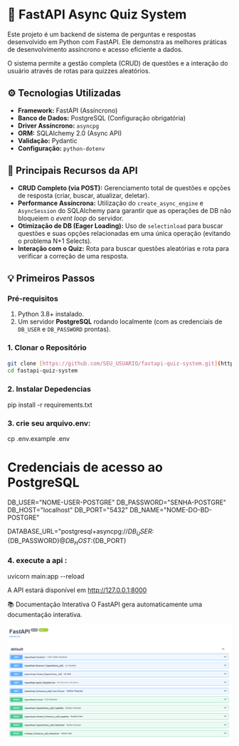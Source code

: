 
# 🧠 FastAPI Async Quiz System

Este projeto é um backend de sistema de perguntas e respostas desenvolvido em Python com FastAPI. Ele demonstra as melhores práticas de desenvolvimento assíncrono e acesso eficiente a dados.

O sistema permite a gestão completa (CRUD) de questões e a interação do usuário através de rotas para quizzes aleatórios.

## ⚙️ Tecnologias Utilizadas

* **Framework:** FastAPI (Assíncrono)
* **Banco de Dados:** PostgreSQL (Configuração obrigatória)
* **Driver Assíncrono:** `asyncpg`
* **ORM:** SQLAlchemy 2.0 (Async API)
* **Validação:** Pydantic
* **Configuração:** `python-dotenv`

## 🚀 Principais Recursos da API

* **CRUD Completo (via POST):** Gerenciamento total de questões e opções de resposta (criar, buscar, atualizar, deletar).
* **Performance Assíncrona:** Utilização do `create_async_engine` e `AsyncSession` do SQLAlchemy para garantir que as operações de DB não bloqueiem o *event loop* do servidor.
* **Otimização de DB (Eager Loading):** Uso de `selectinload` para buscar questões e suas opções relacionadas em uma única operação (evitando o problema N+1 Selects).
* **Interação com o Quiz:** Rota para buscar questões aleatórias e rota para verificar a correção de uma resposta.

## 💡 Primeiros Passos

### Pré-requisitos

1.  Python 3.8+ instalado.
2.  Um servidor **PostgreSQL** rodando localmente (com as credenciais de `DB_USER` e `DB_PASSWORD` prontas).

### 1. Clonar o Repositório

```bash
git clone [https://github.com/SEU_USUARIO/fastapi-quiz-system.git](https://github.com/SEU_USUARIO/fastapi-quiz-system.git)
cd fastapi-quiz-system
```
### 2. Instalar Depedencias

pip install -r requirements.txt

### 3. crie seu arquivo.env: 

cp .env.example .env

# Credenciais de acesso ao PostgreSQL
DB_USER="NOME-USER-POSTGRE"
DB_PASSWORD="SENHA-POSTGRE"
DB_HOST="localhost"
DB_PORT="5432"
DB_NAME="NOME-DO-BD-POSTGRE"

DATABASE_URL="postgresql+asyncpg://${DB_USER}:${DB_PASSWORD}@${DB_HOST}:${DB_PORT}

### 4. execute a api :

uvicorn main:app --reload

A API estará disponível em http://127.0.0.1:8000

📚 Documentação Interativa
O FastAPI gera automaticamente uma documentação interativa.

![Swagger Imagem](imagem.png)
